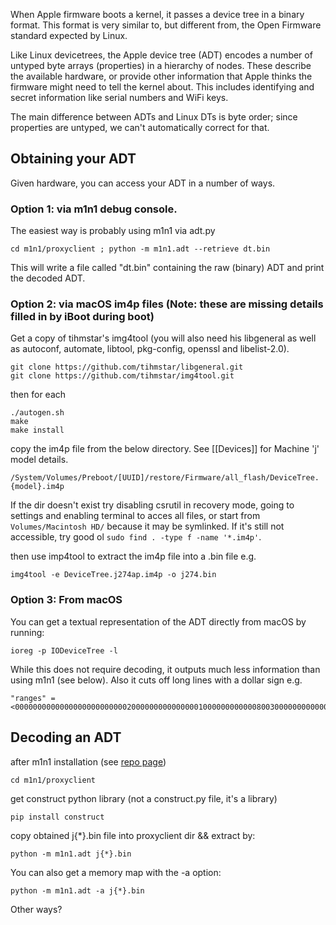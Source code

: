 When Apple firmware boots a kernel, it passes a device tree in a binary format. This format is very similar to, but different from, the Open Firmware standard expected by Linux.

Like Linux devicetrees, the Apple device tree (ADT) encodes a number of untyped byte arrays (properties) in a hierarchy of nodes. These describe the available hardware, or provide other information that Apple thinks the firmware might need to tell the kernel about. This includes identifying and secret information like serial numbers and WiFi keys.

The main difference between ADTs and Linux DTs is byte order; since properties are untyped, we can't automatically correct for that.

## Obtaining your ADT

Given hardware, you can access your ADT in a number of ways.

### Option 1: via m1n1 debug console. 
The easiest way is probably using m1n1 via adt.py

```
cd m1n1/proxyclient ; python -m m1n1.adt --retrieve dt.bin
```

This will write a file called "dt.bin" containing the raw (binary) ADT and print the decoded ADT.

### Option 2: via macOS im4p files (Note: these are missing details filled in by iBoot during boot)
Get a copy of tihmstar's img4tool (you will also need his libgeneral as well as autoconf, automate, libtool, pkg-config, openssl and libelist-2.0).

```
git clone https://github.com/tihmstar/libgeneral.git
git clone https://github.com/tihmstar/img4tool.git
```
then for each 
```
./autogen.sh
make
make install
```
copy the im4p file from the below directory. See [[Devices]] for Machine 'j' model details.

`/System/Volumes/Preboot/[UUID]/restore/Firmware/all_flash/DeviceTree.{model}.im4p`

If the dir doesn't exist try disabling csrutil in recovery mode, going to settings and enabling terminal to acces all files, or start from `Volumes/Macintosh HD/` because it may be symlinked. If it's still not accessible, try good ol `sudo find . -type f -name '*.im4p'`.

then use imp4tool to extract the im4p file into a .bin file e.g.
```
img4tool -e DeviceTree.j274ap.im4p -o j274.bin
```

### Option 3: From macOS

You can get a textual representation of the ADT directly from macOS by running:
```
ioreg -p IODeviceTree -l
```
While this does not require decoding, it outputs much less information than using m1n1 (see below). Also it cuts off long lines with a dollar sign e.g.

```
"ranges" = <000000000000000000000000020000000000000001000000000000800300000000000080030000000000008001000000000000000500000000000000050000000000008001000000000000000400000000000000$
```


## Decoding an ADT

after m1n1 installation (see [repo page](https://github.com/AsahiLinux/m1n1))

`cd m1n1/proxyclient`

get construct python library (not a construct.py file, it's a library)

`pip install construct`

copy obtained j{*}.bin file into proxyclient dir && extract by:

`python -m m1n1.adt j{*}.bin`

You can also get a memory map with the -a option:

`python -m m1n1.adt -a j{*}.bin` 

Other ways?

